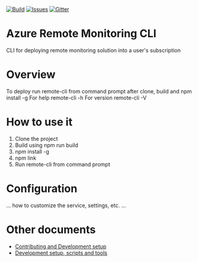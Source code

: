 [![Build][build-badge]][build-url]
[![Issues][issues-badge]][issues-url]
[![Gitter][gitter-badge]][gitter-url]

Azure Remote Monitoring CLI
=================

CLI for deploying remote monitoring solution into a user's subscription

Overview
========

To deploy run remote-cli from command prompt after clone, build and npm install -g
For help remote-cli -h
For version remote-cli -V

How to use it
=============

1) Clone the project
2) Build using npm run build
3) npm install -g
4) npm link
5) Run remote-cli from command prompt

Configuration
=============

... how to customize the service, settings, etc. ...

Other documents
===============

* [Contributing and Development setup](CONTRIBUTING.md)
* [Development setup, scripts and tools](DEVELOPMENT.md)

[build-badge]: https://img.shields.io/travis/Azure/PROJECT-ID-HERE-dotnet.svg
[build-url]: https://travis-ci.org/Azure/PROJECT-ID-HERE-dotnet
[issues-badge]: https://img.shields.io/github/issues/azure/PROJECT-ID-HERE-dotnet.svg
[issues-url]: https://github.com/azure/PROJECT-ID-HERE-dotnet/issues
[gitter-badge]: https://img.shields.io/gitter/room/azure/iot-pcs.js.svg
[gitter-url]: https://gitter.im/azure/iot-pcs
